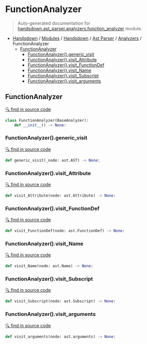 # FunctionAnalyzer

> Auto-generated documentation for [handsdown.ast_parser.analyzers.function_analyzer](https://github.com/vemel/handsdown/blob/master/handsdown/ast_parser/analyzers/function_analyzer.py) module.

- [Handsdown](../../../README.md#-handsdown---python-documentation-generator) / [Modules](../../../MODULES.md#modules) / [Handsdown](../../index.md#handsdown) / [Ast Parser](../index.md#ast-parser) / [Analyzers](index.md#analyzers) / FunctionAnalyzer
  - [FunctionAnalyzer](#functionanalyzer)
    - [FunctionAnalyzer().generic_visit](#functionanalyzergeneric_visit)
    - [FunctionAnalyzer().visit_Attribute](#functionanalyzervisit_attribute)
    - [FunctionAnalyzer().visit_FunctionDef](#functionanalyzervisit_functiondef)
    - [FunctionAnalyzer().visit_Name](#functionanalyzervisit_name)
    - [FunctionAnalyzer().visit_Subscript](#functionanalyzervisit_subscript)
    - [FunctionAnalyzer().visit_arguments](#functionanalyzervisit_arguments)

## FunctionAnalyzer

[🔍 find in source code](https://github.com/vemel/handsdown/blob/master/handsdown/ast_parser/analyzers/function_analyzer.py#L10)

```python
class FunctionAnalyzer(BaseAnalyzer):
    def __init__() -> None:
```

### FunctionAnalyzer().generic_visit

[🔍 find in source code](https://github.com/vemel/handsdown/blob/master/handsdown/ast_parser/analyzers/function_analyzer.py#L93)

```python
def generic_visit(_node: ast.AST) -> None:
```

### FunctionAnalyzer().visit_Attribute

[🔍 find in source code](https://github.com/vemel/handsdown/blob/master/handsdown/ast_parser/analyzers/function_analyzer.py#L75)

```python
def visit_Attribute(node: ast.Attribute) -> None:
```

### FunctionAnalyzer().visit_FunctionDef

[🔍 find in source code](https://github.com/vemel/handsdown/blob/master/handsdown/ast_parser/analyzers/function_analyzer.py#L79)

```python
def visit_FunctionDef(node: ast.FunctionDef) -> None:
```

### FunctionAnalyzer().visit_Name

[🔍 find in source code](https://github.com/vemel/handsdown/blob/master/handsdown/ast_parser/analyzers/function_analyzer.py#L71)

```python
def visit_Name(node: ast.Name) -> None:
```

### FunctionAnalyzer().visit_Subscript

[🔍 find in source code](https://github.com/vemel/handsdown/blob/master/handsdown/ast_parser/analyzers/function_analyzer.py#L89)

```python
def visit_Subscript(node: ast.Subscript) -> None:
```

### FunctionAnalyzer().visit_arguments

[🔍 find in source code](https://github.com/vemel/handsdown/blob/master/handsdown/ast_parser/analyzers/function_analyzer.py#L36)

```python
def visit_arguments(node: ast.arguments) -> None:
```
